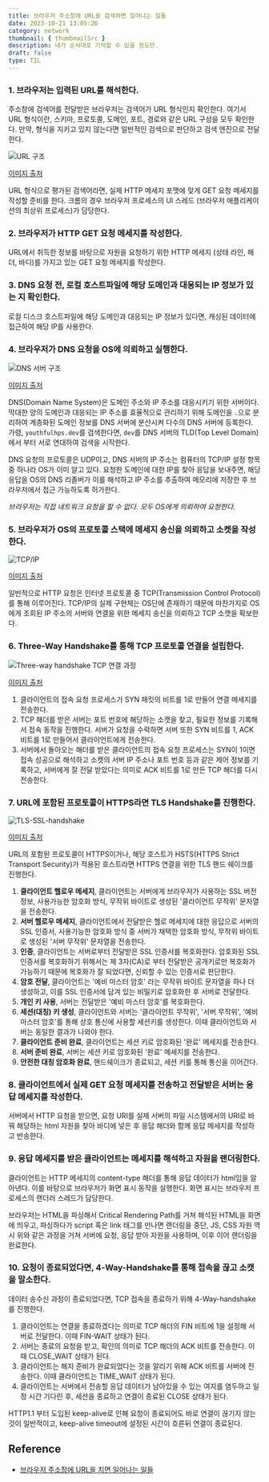 ```yaml
---
title: 브라우저 주소창에 URL을 검색하면 일어나는 일들
date: 2023-10-21 13:05:26
category: network
thumbnail: { thumbnailSrc }
description: 내가 순서대로 기억할 수 있을 정도만.
draft: false
type: TIL
---
```


### 1. 브라우저는 입력된 URL를 해석한다.

주소창에 검색어를 전달받은 브라우저는 검색어가 URL 형식인지 확인한다. 여기서 URL 형식이란, 스키마, 프로토콜, 도메인, 포트, 경로와 같은 URL 구성을 모두
확인한다. 만약, 형식을 지키고 있지 않는다면 일반적인 검색으로 판단하고 검색 엔진으로 전달한다.

![URL 구조](./images/url-search-process/url-structure.png)

[이미지 출처](https://hanseul-lee.github.io/2020/12/24/20-12-24-URL/)

URL 형식으로 평가된 검색어라면, 실제 HTTP 메세지 포맷에 맞게 GET 요청 메세지를 작성할 준비를 한다. 크롬의 경우 브라우저 프로세스의 UI 스레드 (브라우저
애플리케이션의 최상위 프로세스)가 담당한다.

### 2. 브라우저가 HTTP GET 요청 메세지를 작성한다.

URL에서 취득한 정보를 바탕으로 자원을 요청하기 위한 HTTP 메세지 (상태 라인, 해더, 바디)를 가지고 있는 GET 요청 메세지를 작성한다.

### 3. DNS 요청 전, 로컬 호스트파일에 해당 도메인과 대응되는 IP 정보가 있는 지 확인한다.

로컬 디스크 호스트파일에 해당 도메인과 대응되는 IP 정보가 있다면, 캐싱된 데이터에 접근하여 해당 IP를 사용한다.

### 4. 브라우저가 DNS 요청을 OS에 의뢰하고 실행한다.

![DNS 서버 구조](./images/url-search-process/dns-structure.png)

[이미지 출저](https://www.cloudflare.com/ko-kr/learning/dns/glossary/dns-root-server/)

DNS(Domain Name System)은 도메인 주소와 IP 주소를 대응시키기 위한 서버이다. 막대한 양의 도메인과 대응되는 IP 주소를 효율적으로 관리하기 위해
도메인을 `.`으로 분리하여 계층화된 도메인 정보를 DNS 서버에 분산시켜 다수의 DNS 서버에 등록한다.
가령, `youthfulhps.dev`를 검색한다면, `dev`를 DNS 서버의 TLD(Top Level Domain)에서 부터 서로 연대하여 검색을 시작한다.

DNS 요청의 프로토콜은 UDP이고, DNS 서버의 IP 주소는 컴퓨터의 TCP/IP 설정 항목 중 하나라 OS가 이미 알고 있다.
요청한 도메인에 대한 IP를 찾아 응답을 보내주면, 해당 응답을 OS의 DNS 리졸버가 이를 해석하고 IP 주소를 추출하여 메모리에 저장한 후 브라우저에서 접근 가능하도록
허가한다.

_브라우저는 직접 네트워크 요청을 할 수 없다. 모두 OS에게 의뢰하여 요청한다._

### 5. 브라우저가 OS의 프로토콜 스택에 메세지 송신을 의뢰하고 소켓을 작성한다.

![TCP/IP](./images/url-search-process/tcp-ip.png)

[이미지 출처](https://commons.wikimedia.org/wiki/File:TCP-IP_Model_-_en.png)

일반적으로 HTTP 요청은 인터넷 프로토콜 중 TCP(Transmission Control Protocol)를 통해 이루어진다.
TCP/IP의 실제 구현체는 OS단에 존재하기 때문에 마찬가지로 OS에게 조회된 IP 주소의 서버와 연결을 위한 메세지 송신을 의뢰하고 TCP 소캣을 확보한다.

### 6. Three-Way Handshake를 통해 TCP 프로토콜 연결을 설립한다.

![Three-way handshake TCP 연결 과정](./images/url-search-process/three-way-handshake.png)

[이미지 출처](https://commons.wikimedia.org/wiki/File:Full_TLS_1.3_Handshake.svg)

1. 클라이언트의 접속 요청 프로세스가 SYN 패킷의 비트를 1로 만들어 연결 메세지를 전송한다.
2. TCP 해더를 받은 서버는 포트 번호에 해당하는 소캣을 찾고, 필요한 정보를 기록해서 접속 동작을 진행한다. 서버가 요청을 수락하면
   서버 또한 SYN 비트를 1, ACK 비트를 1로 만들어서 클라이언트에게 전송한다.
3. 서버에서 돌아오는 해더를 받은 클라이언트의 접속 요청 프로세스는 SYN이 1이면 접속 성공으로 해석하고 소켓의 서버 IP 주소나 포트 번호 등과
   같은 제어 정보를 기록하고, 서버에게 잘 전달 받았다는 의미로 ACK 비트를 1로 만든 TCP 해더를 다시 전송한다.

### 7. URL에 포함된 프로토콜이 HTTPS라면 TLS Handshake를 진행한다.

![TLS-SSL-handshake](./images/url-search-process/tls-ssl-handshake.png)

[이미지 출저](https://www.cloudflare.com/ko-kr/learning/ssl/what-happens-in-a-tls-handshake/)

URL의 포함된 프로토콜이 HTTPS이거나, 해당 호스트가 HSTS(HTTPS Strict Transport Security)가 적용된 호스트라면 HTTPS 연결을 위한
TLS 핸드 쉐이크를 진행한다.

1. **클라이언트 헬로우 메세지**, 클라이언트는 서버에게 브라우저가 사용하는 SSL 버전 정보, 사용가능한 암호화 방식, 무작위 바이트로 생성된 '클라이언트 무작위'
   문자열을 전송한다.
2. **서버 헬로우 메세지**, 클라이언트에서 전달받은 헬로 메세지에 대한 응답으로 서버의 SSL 인증서, 사용가능한 암호화 방식 중 서버가 채택한 암호화 방식,
   무작위 바이트로 생성된 '서버 무작위' 문자열을 전송한다.
3. **인증**, 클라이언트는 서버로부터 전달받은 SSL 인증서를 복호화한다. 암호화된 SSL 인증서를 복호화하기 위해서는 제 3자(CA)로 부터 전달받은 공개키로만
   복호화가 가능하기 때문에 복호화가 잘 되었다면, 신뢰할 수 있는 인증서로 판단한다.
4. **암호 전달**, 클라이언트는 '예비 마스터 암호' 라는 무작위 바이트 문자열을 하나 더 생성하고, 이를 SSL 인증서에 담겨 있는 비밀키로 암호화한 후 서버로 전달한다.
5. **개인 키 사용**, 서버는 전달받은 '예비 마스터 암호'를 복호화한다.
6. **세션(대칭) 키 생성**, 클라이언트와 서버는 '클라이언트 무작위', '서버 무작위', '예비 마스터 암호'를 통해 상호 통신에 사용할 세션키를 생성한다. 이때
   클라이언트와 서버는 동일한 결과가 나와야 한다.
7. **클라이언트 준비 완료**, 클라이언트는 세션 키로 암호화된 '완료' 메세지를 전송한다.
8. **서버 준비 완료**, 서버는 세션 키로 암호화된 '완료' 메세지를 전송한다.
9. **안전한 대칭 암호화 완료**, 핸드쉐이크가 종료되고, 세션 키를 통해 통신을 이어간다.

### 8. 클라이언트에서 실제 GET 요청 메세지를 전송하고 전달받은 서버는 응답 메세지를 작성한다.

서버에서 HTTP 요청을 받으면, 요청 URI를 실제 서버의 파일 시스템에서의 URI로 바꿔 해당하는 html 자원을 찾아 바디에 넣은 후
응답 해더와 함께 응답 메세지를 작성하고 반송한다.

### 9. 응답 메세지를 받은 클라이언트는 메세지를 해석하고 자원을 랜더링한다.

클라이언트는 HTTP 메세지의 content-type 해더를 통해 응답 데이터가 html임을 알아낸다. 이를 바탕으로 브라우저가 화면 표시 동작을 실행한다.
화면 표시는 브라우저 프로세스의 랜더러 스레드가 담당한다.

브라우저는 HTML을 파싱해서 Critical Rendering Path를 거쳐 해석된 HTML을 화면에 띄우고, 파싱하다가 script 혹은 link 태그를 만나면
랜더링을 중단, JS, CSS 자원 역시 위와 같은 과정을 거쳐 서버에 요청, 응답 받아 자원을 사용하며, 이후 이어 랜더링을 완료한다.

### 10. 요청이 종료되었다면, 4-Way-Handshake를 통해 접속을 끊고 소캣을 말소한다.

데이터 송수신 과정이 종료되었다면, TCP 접속을 종료하기 위해 4-Way-handshake를 진행한다.

1. 클라이언트는 연결을 종료하겠다는 의미로 TCP 해더의 FIN 비트에 1을 설정해 서버로 전달한다. 이때 FIN-WAIT 상태가 된다.
2. 서버는 종료의 요청을 받고, 확인의 의미로 TCP 해더의 ACK 비트를 전송한다. 이때 CLOSE_WAIT 상태가 된다.
3. 클라이언트는 해지 준비가 완료되었다는 것을 알리기 위해 ACK 비트를 서버에 전송한다. 이때 클라이언트는 TIME_WAIT 상태가 된다.
4. 클라이언트는 서버에서 전송할 응답 데이터가 남아있을 수 있는 여지를 염두하고 일정 시간 기다린 후, 세션을 종료하고 연결이 종료된 CLOSE 상태가 된다.

HTTP1.1 부터 도입된 keep-alive로 인해 요청이 종료되어도 바로 연결이 끊기지 않는 것이 일반적이고, keep-alive timeout에 설정된 시간이 흐른뒤
연결이 종료된다.

## Reference

- [브라우저 주소창에 URL을 치면 일어나는 일들](https://maxkim-j.github.io/posts/packet-travel)
